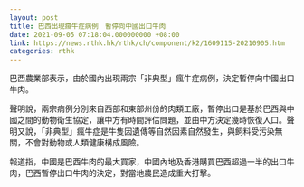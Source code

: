 ```yaml
---
layout: post
title: 巴西出現瘋牛症病例　暫停向中國出口牛肉
date: 2021-09-05 07:18:04.000000000 +08:00
link: https://news.rthk.hk/rthk/ch/component/k2/1609115-20210905.htm
categories: rthk
---
```


巴西農業部表示，由於國內出現兩宗「非典型」瘋牛症病例，決定暫停向中國出口牛肉。

聲明說，兩宗病例分別來自西部和東部州份的肉類工廠，暫停出口是基於巴西與中國之間的動物衛生協定，讓中方有時間評估問題，並由中方決定幾時恢復入口。聲明又說，「非典型」瘋牛症是牛隻因遺傳等自然因素自然發生，與飼料受污染無關，不會對動物或人類健康構成風險。

報道指，中國是巴西牛肉的最大買家，中國內地及香港購買巴西超過一半的出口牛肉，巴西暫停出口牛肉的決定，對當地農民造成重大打擊。
